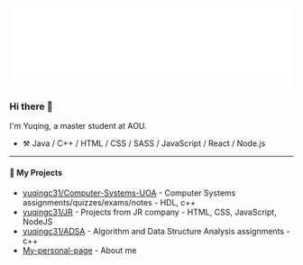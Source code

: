 ![Hello](docs/hello.svg)
### Hi there 👋
<!--
**yuqingc31/yuqingc31** is a ✨ _special_ ✨ repository because its `README.md` (this file) appears on your GitHub profile.


-->

I'm Yuqing, a master student at AOU.

-   :hammer_and_pick: Java / C++ / HTML / CSS / SASS / JavaScript / React / Node.js

---

#### :rocket: My Projects

* [yuqingc31/Computer-Systems-UOA](https://github.com/yuqingc31/Computer-System.git) - Computer Systems assignments/quizzes/exams/notes - HDL, c++
* [yuqingc31/JR](https://github.com/yuqingc31/JRbusinessProjects.git) - Projects from JR company - HTML, CSS, JavaScript, NodeJS
* [yuqingc31/ADSA](https://github.com/yuqingc31/ADSA.git) - Algorithm and Data Structure Analysis assignments - c++
* [My-personal-page](https://github.com/yuqingc31/yuqingc31.github.io.git) - About me
